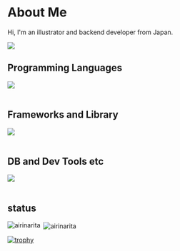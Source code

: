 # About Me
Hi, I'm an illustrator and backend developer from Japan.

![](https://github-profile-summary-cards.vercel.app/api/cards/profile-details?username=121786addzczd&theme=vue)


## Programming Languages

<img src="https://skillicons.dev/icons?i=html,css,js,typescript,python,php,ruby,dotnet," /> <br /><br />

## Frameworks and Library

<img src="https://skillicons.dev/icons?i=sass,bootstrap,tailwind,jquery,nodejs,jest,cypress,selenium,express,react,nextjs,vite,laravel,rails,django,fastapi,npm" /> <br /><br />

## DB and Dev Tools etc

<img src="https://skillicons.dev/icons?i=postgres,mysql,aws,dynamodb,linux,ubuntu,git,gitlab,github,jenkins,docker,terraform,vim,neovim,postman,figma,notion,md" /> <br /><br />

## status

<p><img align="left" src="https://github-readme-stats.vercel.app/api/top-langs?username=121786addzczd&show_icons=true&locale=en&layout=compact" alt="airinarita" /></p>
<p>&nbsp;<img align="center" src="https://github-readme-stats.vercel.app/api?username=121786addzczd&show_icons=true&locale=en" alt="airinarita" /></p>

[![trophy](https://github-profile-trophy.vercel.app/?username=121786addzczd&margin-w=5)](https://github.com/121786addzczd/)

